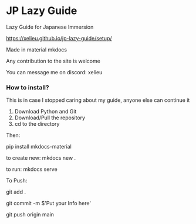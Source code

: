 # JP Lazy Guide
Lazy Guide for Japanese Immersion

https://xelieu.github.io/jp-lazy-guide/setup/

Made in material mkdocs

Any contribution to the site is welcome

You can message me on discord: xelieu

### How to install?
This is in case I stopped caring about my guide, anyone else can continue it

1. Download Python and Git
2. Download/Pull the repository
3. cd to the directory

Then:

pip install mkdocs-material

to create new: mkdocs new .

to run: mkdocs serve


To Push:

git add .

git commit -m $'Put your Info here'

git push origin main